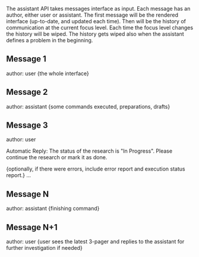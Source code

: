 The assistant API takes messages interface as input.
Each message has an author, either user or assistant.
The first message will be the rendered interface (up-to-date, and updated each time).
Then will be the history of communication at the current focus level. Each time the focus level changes the history will be wiped.
The history gets wiped also when the assistant defines a problem in the beginning.

## Message 1
author: user
{the whole interface}
## Message 2
author: assistant
{some commands executed, preparations, drafts}
## Message 3
author: user

Automatic Reply: The status of the research is "In Progress". Please continue the research or mark it as done.

{optionally, if there were errors, include error report and execution status report.}
...
## Message N
author: assistant
{finishing command}
## Message N+1
author: user
{user sees the latest 3-pager and replies to the assistant for further investigation if needed}
